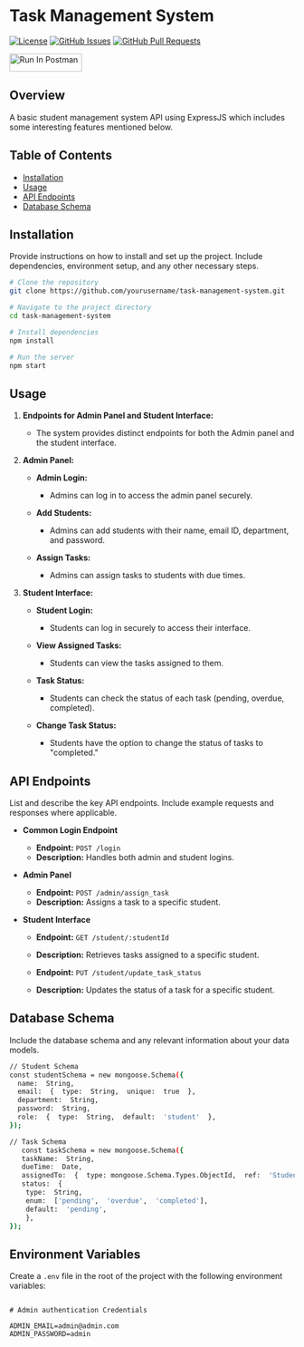 # Task Management System

[![License](https://img.shields.io/badge/License-MIT-blue.svg)](https://opensource.org/licenses/MIT)
[![GitHub Issues](https://img.shields.io/github/issues/yourusername/task-management-system)](https://github.com/yourusername/task-management-system/issues)
[![GitHub Pull Requests](https://img.shields.io/github/issues-pr/yourusername/task-management-system)](https://github.com/yourusername/task-management-system/pulls)


[<img src="https://run.pstmn.io/button.svg" alt="Run In Postman" style="width: 128px; height: 32px;">](https://app.getpostman.com/run-collection/your-collection-id](https://documenter.getpostman.com/view/20354582/2s9YeHbWqD))


## Overview
A basic student management system API using ExpressJS which includes some interesting features mentioned below.


## Table of Contents

- [Installation](#installation)
- [Usage](#usage)
- [API Endpoints](#api-endpoints)
- [Database Schema](#database-schema)

## Installation

Provide instructions on how to install and set up the project. Include dependencies, environment setup, and any other necessary steps.

```bash
# Clone the repository
git clone https://github.com/yourusername/task-management-system.git

# Navigate to the project directory
cd task-management-system

# Install dependencies
npm install

# Run the server
npm start
```
##  Usage
1.  **Endpoints for Admin Panel and Student Interface:**
    
    -   The system provides distinct endpoints for both the Admin panel and the student interface.
2.  **Admin Panel:**
    
    -   **Admin Login:**
        
        -   Admins can log in to access the admin panel securely.
    -   **Add Students:**
        
        -   Admins can add students with their name, email ID, department, and password.
    -   **Assign Tasks:**
        
        -   Admins can assign tasks to students with due times.
3.  **Student Interface:**
    
    -   **Student Login:**
        
        -   Students can log in securely to access their interface.
    -   **View Assigned Tasks:**
        
        -   Students can view the tasks assigned to them.
    -   **Task Status:**
        
        -   Students can check the status of each task (pending, overdue, completed).
    -   **Change Task Status:**
        
        -   Students have the option to change the status of tasks to "completed."



## API Endpoints

List and describe the key API endpoints. Include example requests and responses where applicable.

-   **Common Login Endpoint**
    
    -   **Endpoint:** `POST /login`
    -   **Description:** Handles both admin and student logins.
-   **Admin Panel**
    
    -   **Endpoint:** `POST /admin/assign_task`
    -   **Description:** Assigns a task to a specific student.
-   **Student Interface**
        
    -   **Endpoint:** `GET /student/:studentId`
        
    -   **Description:** Retrieves tasks assigned to a specific student.
        
    -   **Endpoint:** `PUT /student/update_task_status`
        
    -   **Description:** Updates the status of a task for a specific student.
## Database Schema

Include the database schema and any relevant information about your data models.

```bash
// Student Schema
const studentSchema = new mongoose.Schema({
  name:  String,
  email:  {  type:  String,  unique:  true  },
  department:  String,
  password:  String,
  role:  {  type:  String,  default:  'student'  },
});

// Task Schema
   const taskSchema = new mongoose.Schema({
   taskName:  String,
   dueTime:  Date,
   assignedTo:  {  type: mongoose.Schema.Types.ObjectId,  ref:  'Student'  },
   status:  {
    type:  String,
    enum:  ['pending',  'overdue',  'completed'],
    default:  'pending',
    },
});
```


## Environment Variables

Create a `.env` file in the root of the project with the following environment variables:

```env

# Admin authentication Credentials

ADMIN_EMAIL=admin@admin.com
ADMIN_PASSWORD=admin


